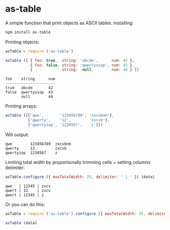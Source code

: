 # as-table

A simple function that print objects as ASCII tables. Installing:

```bash
npm install as-table
```

Printing objects:

```javascript
asTable = require ('as-table')

asTable ([ { foo: true,  string: 'abcde',      num: 42 },
           { foo: false, string: 'qwertyuiop', num: 43 },
           {             string:  null,        num: 44 } ])
```
```
foo    string      num
----------------------
true   abcde       42 
false  qwertyuiop  43 
       null        44 
```

Printing arrays:

```javascript
asTable ([['qwe',       '123456789', 'zxcvbnm'],
          ['qwerty',    '12',        'zxcvb'],
          ['qwertyiop', '1234567',   'z']])
```

Will output:

```
qwe        123456789  zxcvbnm
qwerty     12         zxcvb
qwertyiop  1234567    z
```

Limiting total width by proportionally trimming cells + setting columns delimiter:

```javascript
asTable.configure ({ maxTotalWidth: 25, delimiter: ' | ' }) (data)
```
```
qwe   | 12345 | zxcv
qwert | 12    | zxcv
qwert | 12345 | z
```

Or you can do this:

```javascript
asTable = require ('as-table').configure ({ maxTotalWidth: 25, delimiter: ' | ' })

asTable (data)
```
